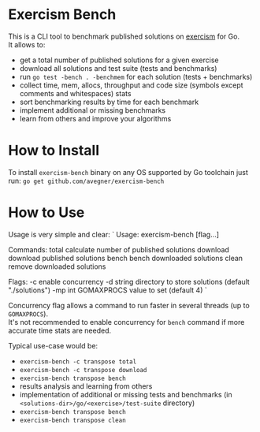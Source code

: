 # Exercism Bench
This is a CLI tool to benchmark published solutions on [exercism](https://exercism.io/) for Go.  
It allows to:
* get a total number of published solutions for a given exercise
* download all solutions and test suite (tests and benchmarks)
* run `go test -bench . -benchmem` for each solution (tests + benchmarks)
* collect time, mem, allocs, throughput and code size (symbols except comments and whitespaces) stats
* sort benchmarking results by time for each benchmark
* implement additional or missing benchmarks
* learn from others and improve your algorithms

# How to Install
To install `exercism-bench` binary on any OS supported by Go toolchain just run:
`
go get github.com/avegner/exercism-bench
`

# How to Use
Usage is very simple and clear: 
`
Usage: exercism-bench [flag...] <exercise-name> <command>

Commands:
  total
  	calculate number of published solutions
  download
  	download published solutions
  bench
  	bench downloaded solutions
  clean
  	remove downloaded solutions

Flags:
  -c	enable concurrency
  -d string
    	directory to store solutions (default "./solutions")
  -mp int
    	GOMAXPROCS value to set (default 4)
`

Concurrency flag allows a command to run faster in several threads (up to `GOMAXPROCS`).  
It's not recommended to enable concurrency for `bench` command if more accurate time stats are needed.

Typical use-case would be:
* `exercism-bench -c transpose total`
* `exercism-bench -c transpose download`
* `exercism-bench transpose bench`
* results analysis and learning from others
* implementation of additional or missing tests and benchmarks (in `<solutions-dir>/go/<exercise>/test-suite` directory)
* `exercism-bench transpose bench`
* `exercism-bench transpose clean`
